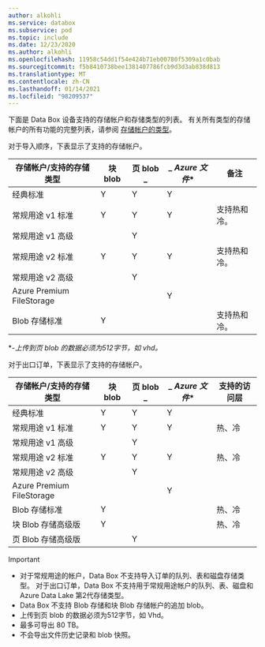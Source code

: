 ```yaml
---
author: alkohli
ms.service: databox
ms.subservice: pod
ms.topic: include
ms.date: 12/23/2020
ms.author: alkohli
ms.openlocfilehash: 11958c54dd1f54e424b71eb00780f5309a1c0bab
ms.sourcegitcommit: f5b8410738bee1381407786fcb9d3d3ab838d813
ms.translationtype: MT
ms.contentlocale: zh-CN
ms.lasthandoff: 01/14/2021
ms.locfileid: "98209537"
---
```

下面是 Data Box 设备支持的存储帐户和存储类型的列表。 有关所有类型的存储帐户的所有功能的完整列表，请参阅 [存储帐户的类型](../articles/storage/common/storage-account-overview.md#types-of-storage-accounts)。

对于导入顺序，下表显示了支持的存储帐户。

| **存储帐户/支持的存储类型** | **块 blob** |**页 blob** _ |_ *Azure 文件** |**备注**|
| --- | --- | -- | -- | -- |
| 经典标准 | Y | Y | Y |
| 常规用途 v1 标准  | Y | Y | Y | 支持热和冷。|
| 常规用途 v1 高级  |  | Y| | |
| 常规用途 v2 标准  | Y | Y | Y | 支持热和冷。|
| 常规用途 v2 高级  |  |Y | | |
| Azure Premium FileStorage |  |  | Y |  |  
| Blob 存储标准 |Y | | |支持热和冷。 |

\**-上传到页 blob 的数据必须为512字节，如 vhd。*

对于出口订单，下表显示了支持的存储帐户。

| **存储帐户/支持的存储类型** | **块 blob** |**页 blob** _ |_ *Azure 文件** |**支持的访问层**|
| --- | --- | -- | -- | -- |
| 经典标准 | Y | Y | Y | |
| 常规用途 v1 标准  | Y | Y | Y | 热、冷|
| 常规用途 v1 高级  |  | Y| | |
| 常规用途 v2 标准  | Y | Y | Y | 热、冷|
| 常规用途 v2 高级  |  |Y | | |
| Azure Premium FileStorage |  |  | Y |  |
| Blob 存储标准 |Y | | |热、冷 |
| 块 Blob 存储高级版 |Y | | |热、冷 |
| 页 Blob 存储高级版 | |Y | | |

> [!IMPORTANT]
> - 对于常规用途的帐户，Data Box 不支持导入订单的队列、表和磁盘存储类型。 对于出口订单，Data Box 不支持用于常规用途帐户的队列、表、磁盘和 Azure Data Lake 第2代存储类型。
> - Data Box 不支持 Blob 存储和块 Blob 存储帐户的追加 blob。
> - 上传到页 blob 的数据必须为512字节，如 Vhd。
> - 最多可导出 80 TB。
> - 不会导出文件历史记录和 blob 快照。
